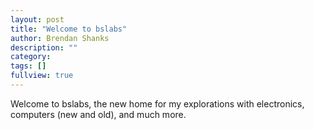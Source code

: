 ```yaml
---
layout: post
title: "Welcome to bslabs"
author: Brendan Shanks
description: ""
category: 
tags: []
fullview: true
---
```


Welcome to bslabs, the new home for my explorations with electronics, computers (new and old), and much more.
